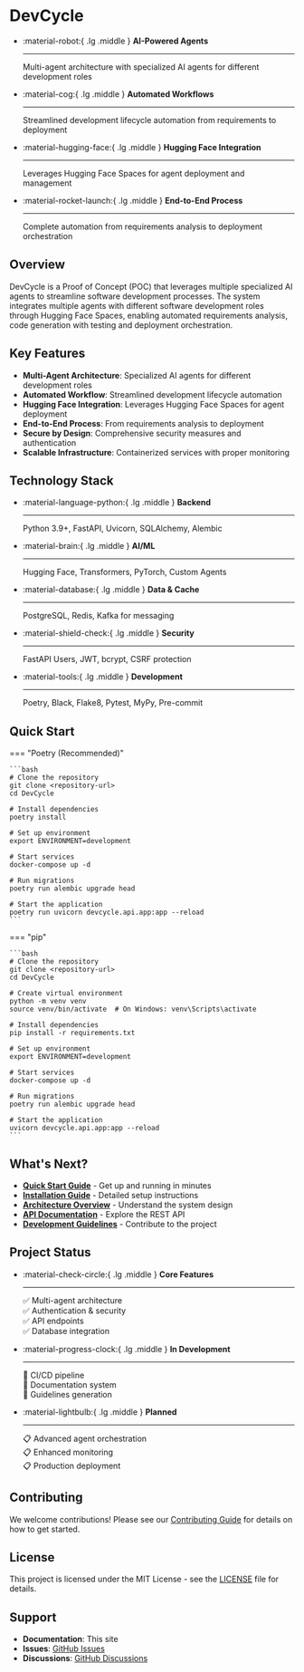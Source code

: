 # DevCycle

<div class="grid cards" markdown>

-   :material-robot:{ .lg .middle } **AI-Powered Agents**

    ---

    Multi-agent architecture with specialized AI agents for different development roles

-   :material-cog:{ .lg .middle } **Automated Workflows**

    ---

    Streamlined development lifecycle automation from requirements to deployment

-   :material-hugging-face:{ .lg .middle } **Hugging Face Integration**

    ---

    Leverages Hugging Face Spaces for agent deployment and management

-   :material-rocket-launch:{ .lg .middle } **End-to-End Process**

    ---

    Complete automation from requirements analysis to deployment orchestration

</div>

## Overview

DevCycle is a Proof of Concept (POC) that leverages multiple specialized AI agents to streamline software development processes. The system integrates multiple agents with different software development roles through Hugging Face Spaces, enabling automated requirements analysis, code generation with testing and deployment orchestration.

## Key Features

- **Multi-Agent Architecture**: Specialized AI agents for different development roles
- **Automated Workflow**: Streamlined development lifecycle automation
- **Hugging Face Integration**: Leverages Hugging Face Spaces for agent deployment
- **End-to-End Process**: From requirements analysis to deployment
- **Secure by Design**: Comprehensive security measures and authentication
- **Scalable Infrastructure**: Containerized services with proper monitoring

## Technology Stack

<div class="grid cards" markdown>

-   :material-language-python:{ .lg .middle } **Backend**

    ---

    Python 3.9+, FastAPI, Uvicorn, SQLAlchemy, Alembic

-   :material-brain:{ .lg .middle } **AI/ML**

    ---

    Hugging Face, Transformers, PyTorch, Custom Agents

-   :material-database:{ .lg .middle } **Data & Cache**

    ---

    PostgreSQL, Redis, Kafka for messaging

-   :material-shield-check:{ .lg .middle } **Security**

    ---

    FastAPI Users, JWT, bcrypt, CSRF protection

-   :material-tools:{ .lg .middle } **Development**

    ---

    Poetry, Black, Flake8, Pytest, MyPy, Pre-commit

</div>

## Quick Start

=== "Poetry (Recommended)"

    ```bash
    # Clone the repository
    git clone <repository-url>
    cd DevCycle

    # Install dependencies
    poetry install

    # Set up environment
    export ENVIRONMENT=development

    # Start services
    docker-compose up -d

    # Run migrations
    poetry run alembic upgrade head

    # Start the application
    poetry run uvicorn devcycle.api.app:app --reload
    ```

=== "pip"

    ```bash
    # Clone the repository
    git clone <repository-url>
    cd DevCycle

    # Create virtual environment
    python -m venv venv
    source venv/bin/activate  # On Windows: venv\Scripts\activate

    # Install dependencies
    pip install -r requirements.txt

    # Set up environment
    export ENVIRONMENT=development

    # Start services
    docker-compose up -d

    # Run migrations
    poetry run alembic upgrade head

    # Start the application
    uvicorn devcycle.api.app:app --reload
    ```

## What's Next?

- **[Quick Start Guide](getting-started/quick-start.md)** - Get up and running in minutes
- **[Installation Guide](getting-started/installation.md)** - Detailed setup instructions
- **[Architecture Overview](architecture/overview.md)** - Understand the system design
- **[API Documentation](api/overview.md)** - Explore the REST API
- **[Development Guidelines](development/guidelines.md)** - Contribute to the project

## Project Status

<div class="grid cards" markdown>

-   :material-check-circle:{ .lg .middle } **Core Features**

    ---

    ✅ Multi-agent architecture<br>
    ✅ Authentication & security<br>
    ✅ API endpoints<br>
    ✅ Database integration

-   :material-progress-clock:{ .lg .middle } **In Development**

    ---

    🔄 CI/CD pipeline<br>
    🔄 Documentation system<br>
    🔄 Guidelines generation

-   :material-lightbulb:{ .lg .middle } **Planned**

    ---

    📋 Advanced agent orchestration<br>
    📋 Enhanced monitoring<br>
    📋 Production deployment

</div>

## Contributing

We welcome contributions! Please see our [Contributing Guide](contributing/contributing.md) for details on how to get started.

## License

This project is licensed under the MIT License - see the [LICENSE](https://github.com/devcycle/devcycle/blob/main/LICENSE) file for details.

## Support

- **Documentation**: This site
- **Issues**: [GitHub Issues](https://github.com/devcycle/devcycle/issues)
- **Discussions**: [GitHub Discussions](https://github.com/devcycle/devcycle/discussions)
